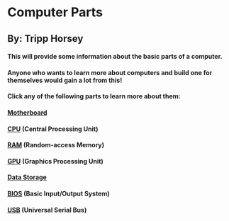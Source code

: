 # Computer Parts
## By: Tripp Horsey

#### This will provide some information about the basic parts of a computer.

#### Anyone who wants to learn more about computers and build one for themselves would gain a lot from this!

#### Click any of the following parts to learn more about them:

#### [Motherboard](https://en.wikipedia.org/wiki/Motherboard) 
#### [CPU](https://en.wikipedia.org/wiki/Central_processing_unit) (Central Processing Unit)
#### [RAM](https://en.wikipedia.org/wiki/Random-access_memory) (Random-access Memory)
#### [GPU](https://en.wikipedia.org/wiki/Graphics_processing_unit) (Graphics Processing Unit)
#### [Data Storage](https://en.wikipedia.org/wiki/Computer_data_storage)
#### [BIOS](https://en.wikipedia.org/wiki/BIOS) (Basic Input/Output System)
#### [USB](https://en.wikipedia.org/wiki/USB) (Universal Serial Bus)
